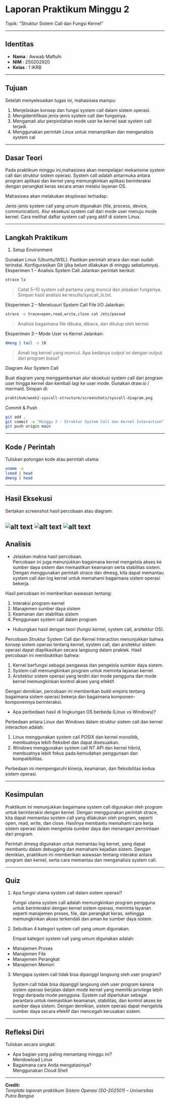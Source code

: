 


# Laporan Praktikum Minggu 2
Topik: "Struktur Sistem Call dan Fungsi Kernel"

---

## Identitas
- **Nama**  : Awwab Maftuhi
- **NIM**   : 250202920
- **Kelas** : 1 IKRB

---

## Tujuan
Setelah menyelesaikan tugas ini, mahasiswa mampu:
1. Menjelaskan konsep dan fungsi system call dalam sistem operasi.
2. Mengidentifikasi jenis-jenis system call dan fungsinya.
3. Mengamati alur perpindahan mode user ke kernel saat system call terjadi.
4. Menggunakan perintah Linux untuk menampilkan dan menganalisis system cal

---

## Dasar Teori
Pada praktikum minggu ini,mahasiswa akan mempelajari mekanisme system call dan struktur sistem operasi.
System call adalah antarmuka antara program aplikasi dan kernel yang memungkinkan aplikasi berinteraksi dengan perangkat keras secara aman melalui layanan OS.

Mahasiswa akan melakukan eksplorasi terhadap:

Jenis-jenis system call yang umum digunakan (file, process, device, communication).
Alur eksekusi system call dari mode user menuju mode kernel.
Cara melihat daftar system call yang aktif di sistem Linux.

---

## Langkah Praktikum
1. Setup Environment

Gunakan Linux (Ubuntu/WSL).
Pastikan perintah strace dan man sudah terinstal.
Konfigurasikan Git (jika belum dilakukan di minggu sebelumnya).
Eksperimen 1 – Analisis System Call Jalankan perintah berikut:
```bash
strace ls
```
>Catat 5–10 system call pertama yang muncul dan jelaskan fungsinya.
Simpan hasil analisis ke results/syscall_ls.txt.

Eksperimen 2 – Menelusuri System Call File I/O Jalankan:
```bash
strace -e trace=open,read,write,close cat /etc/passwd
```
>Analisis bagaimana file dibuka, dibaca, dan ditutup oleh kernel.


Eksperimen 3 – Mode User vs Kernel Jalankan:
```bash
dmesg | tail -n 10
```
>Amati log kernel yang muncul. Apa bedanya output ini dengan output dari program biasa?


Diagram Alur System Call

Buat diagram yang menggambarkan alur eksekusi system call dari program user hingga kernel dan kembali lagi ke user mode.
Gunakan draw.io / mermaid.
Simpan di:
```bash
praktikum/week2-syscall-structure/screenshots/syscall-diagram.png
```
Commit & Push
```bash
git add .
git commit -m "Minggu 2 - Struktur System Call dan Kernel Interaction"
git push origin main
```
---

## Kode / Perintah
Tuliskan potongan kode atau perintah utama:
```bash
uname -a
lsmod | head
dmesg | head
```

---

## Hasil Eksekusi
Sertakan screenshot hasil percobaan atau diagram:

![alt text](screenshots/strace_1.png)
![alt text](screenshots/strace_2.png)
![alt text](screenshots/dmesg.png)
---

## Analisis
- Jelaskan makna hasil percobaan.  
Percobaan ini juga menunjukkan bagaimana kernel mengelola akses ke sumber daya sistem dan memastikan keamanan serta stabilitas sistem. Dengan menggunakan perintah strace dan dmesg, kita dapat memantau system call dan log kernel untuk memahami bagaimana sistem operasi bekerja.

Hasil percobaan ini memberikan wawasan tentang:

1. Interaksi program-kernel
2. Manajemen sumber daya sistem
3. Keamanan dan stabilitas sistem
4. Penggunaan system call dalam program
- Hubungkan hasil dengan teori (fungsi kernel, system call, arsitektur OS).  

Percobaan Struktur System Call dan Kernel Interaction menunjukkan bahwa konsep sistem operasi tentang kernel, system call, dan arsitektur sistem operasi dapat diaplikasikan secara langsung dalam praktek. Hasil percobaan ini membuktikan bahwa:

1. Kernel berfungsi sebagai pengawas dan pengelola sumber daya sistem.
2. System call memungkinkan program untuk meminta layanan kernel.
3. Arsitektur sistem operasi yang terdiri dari mode pengguna dan mode kernel memungkinkan kontrol akses yang efektif.

Dengan demikian, percobaan ini memberikan bukti empiris tentang bagaimana sistem operasi bekerja dan bagaimana komponen-komponennya berinteraksi.

- Apa perbedaan hasil di lingkungan OS berbeda (Linux vs Windows)?  

Perbedaan antara Linux dan Windows dalam struktur sistem call dan kernel interaction adalah:

1. Linux menggunakan system call POSIX dan kernel monolitik, membuatnya lebih fleksibel dan dapat disesuaikan.
2. Windows menggunakan system call NT API dan kernel hibrid, membuatnya lebih fokus pada kemudahan penggunaan dan kompatibilitas.

Perbedaan ini mempengaruhi kinerja, keamanan, dan fleksibilitas kedua sistem operasi.

---

## Kesimpulan
Praktikum ini menunjukkan bagaimana system call digunakan oleh program untuk berinteraksi dengan kernel. Dengan menggunakan perintah strace, kita dapat memantau system call yang dilakukan oleh program, seperti open, read, write, dan close. Hasilnya membantu memahami cara kerja sistem operasi dalam mengelola sumber daya dan menangani permintaan dari program.

Perintah dmesg digunakan untuk memantau log kernel, yang dapat membantu dalam debugging dan memahami kejadian sistem. Dengan demikian, praktikum ini memberikan wawasan tentang interaksi antara program dan kernel, serta cara memantau dan menganalisis system call.

---

## Quiz
1. Apa fungsi utama system call dalam sistem operasi?

   Fungsi utama system call adalah memungkinkan program pengguna untuk berinteraksi dengan kernel sistem operasi, meminta layanan seperti manajemen proses, file, dan perangkat keras, sehingga memungkinkan akses terkendali dan aman ke sumber daya sistem.

2. Sebutkan 4 kategori system call yang umum digunakan.

   Empat kategori system call yang umum digunakan adalah:
- Manajemen Proses
- Manajemen File
- Manajemen Perangkat
- Manajemen Memori 


3. Mengapa system call tidak bisa dipanggil langsung oleh user program?

   System call tidak bisa dipanggil langsung oleh user program karena sistem operasi berjalan dalam mode kernel yang memiliki privilege lebih tinggi daripada mode pengguna. System call diperlukan sebagai perantara untuk memastikan keamanan, stabilitas, dan kontrol akses ke sumber daya sistem. Dengan demikian, sistem operasi dapat mengelola sumber daya secara efektif dan mencegah kerusakan sistem.

---

## Refleksi Diri
Tuliskan secara singkat:
- Apa bagian yang paling menantang minggu ini?  
Mendowload Linux 
- Bagaimana cara Anda mengatasinya?  
Menggunakan Cloud Shell
---

**Credit:**  
_Template laporan praktikum Sistem Operasi (SO-202501) – Universitas Putra Bangsa_
